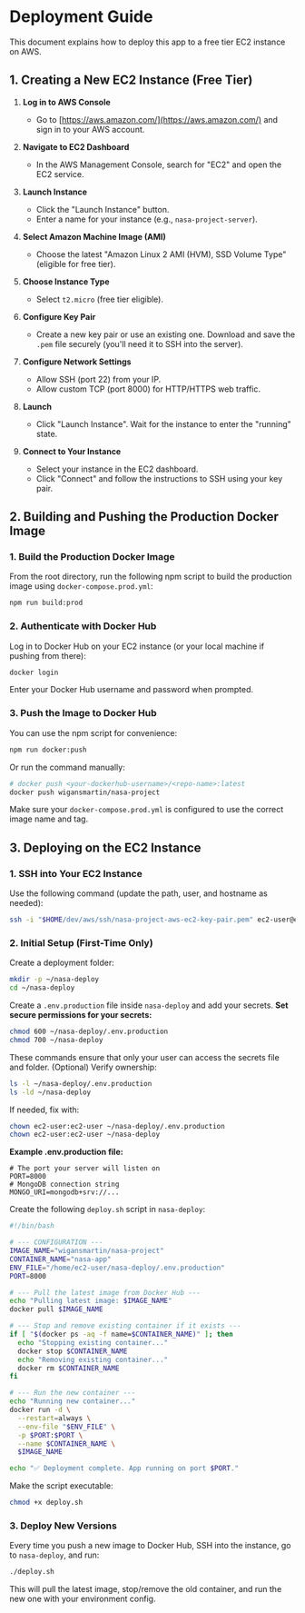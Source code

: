 # Deployment Guide

This document explains how to deploy this app to a free tier EC2 instance on AWS.

## 1. Creating a New EC2 Instance (Free Tier)

1. **Log in to AWS Console**
    - Go to [https://aws.amazon.com/](https://aws.amazon.com/) and sign in to your AWS account.

2. **Navigate to EC2 Dashboard**
    - In the AWS Management Console, search for "EC2" and open the EC2 service.

3. **Launch Instance**
    - Click the "Launch Instance" button.
    - Enter a name for your instance (e.g., `nasa-project-server`).

4. **Select Amazon Machine Image (AMI)**
    - Choose the latest "Amazon Linux 2 AMI (HVM), SSD Volume Type" (eligible for free tier).

5. **Choose Instance Type**
    - Select `t2.micro` (free tier eligible).

6. **Configure Key Pair**
    - Create a new key pair or use an existing one. Download and save the `.pem` file securely (you'll need it to SSH
      into the server).

7. **Configure Network Settings**
    - Allow SSH (port 22) from your IP.
    - Allow custom TCP (port 8000) for HTTP/HTTPS web traffic.

8. **Launch**
    - Click "Launch Instance". Wait for the instance to enter the "running" state.

9. **Connect to Your Instance**
    - Select your instance in the EC2 dashboard.
    - Click "Connect" and follow the instructions to SSH using your key pair.

## 2. Building and Pushing the Production Docker Image

### 1. **Build the Production Docker Image**

From the root directory, run the following npm script to build the production image using `docker-compose.prod.yml`:

```sh
npm run build:prod
```

### 2. **Authenticate with Docker Hub**

Log in to Docker Hub on your EC2 instance (or your local machine if pushing from there):

```sh
docker login
```

Enter your Docker Hub username and password when prompted.

### 3. **Push the Image to Docker Hub**

You can use the npm script for convenience:

```sh
npm run docker:push
```

Or run the command manually:

```sh
# docker push <your-dockerhub-username>/<repo-name>:latest
docker push wigansmartin/nasa-project
```

Make sure your `docker-compose.prod.yml` is configured to use the correct image name and tag.

## 3. Deploying on the EC2 Instance

### 1. SSH into Your EC2 Instance

Use the following command (update the path, user, and hostname as needed):

```sh
ssh -i "$HOME/dev/aws/ssh/nasa-project-aws-ec2-key-pair.pem" ec2-user@ec2-3-75-190-111.eu-central-1.compute.amazonaws.com
```

### 2. Initial Setup (First-Time Only)

Create a deployment folder:

  ```sh
  mkdir -p ~/nasa-deploy
  cd ~/nasa-deploy
  ```

Create a `.env.production` file inside `nasa-deploy` and add your secrets.
**Set secure permissions for your secrets:**

  ```sh
  chmod 600 ~/nasa-deploy/.env.production
  chmod 700 ~/nasa-deploy
  ```

These commands ensure that only your user can access the secrets file and folder.
(Optional) Verify ownership:

  ```sh
  ls -l ~/nasa-deploy/.env.production
  ls -ld ~/nasa-deploy
  ```

If needed, fix with:

  ```sh
  chown ec2-user:ec2-user ~/nasa-deploy/.env.production
  chown ec2-user:ec2-user ~/nasa-deploy
  ```

**Example .env.production file:**

```env
# The port your server will listen on
PORT=8000
# MongoDB connection string
MONGO_URI=mongodb+srv://...
```

Create the following `deploy.sh` script in `nasa-deploy`:

```bash
#!/bin/bash

# --- CONFIGURATION ---
IMAGE_NAME="wigansmartin/nasa-project"
CONTAINER_NAME="nasa-app"
ENV_FILE="/home/ec2-user/nasa-deploy/.env.production"
PORT=8000

# --- Pull the latest image from Docker Hub ---
echo "Pulling latest image: $IMAGE_NAME"
docker pull $IMAGE_NAME

# --- Stop and remove existing container if it exists ---
if [ "$(docker ps -aq -f name=$CONTAINER_NAME)" ]; then
  echo "Stopping existing container..."
  docker stop $CONTAINER_NAME
  echo "Removing existing container..."
  docker rm $CONTAINER_NAME
fi

# --- Run the new container ---
echo "Running new container..."
docker run -d \
  --restart=always \
  --env-file "$ENV_FILE" \
  -p $PORT:$PORT \
  --name $CONTAINER_NAME \
  $IMAGE_NAME

echo "✅ Deployment complete. App running on port $PORT."
```

Make the script executable:

  ```sh
  chmod +x deploy.sh
  ```

### 3. Deploy New Versions

Every time you push a new image to Docker Hub, SSH into the instance, go to `nasa-deploy`, and run:

```sh
./deploy.sh
```

This will pull the latest image, stop/remove the old container, and run the new one with your environment config.
